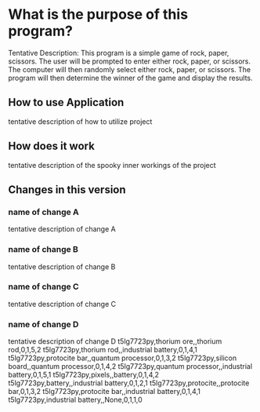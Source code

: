 # What is the purpose of this program?

Tentative Description: This program is a simple game of rock, paper, scissors. The user will be prompted to enter either rock, paper, or scissors. The computer will then randomly select either rock, paper, or scissors. The program will then determine the winner of the game and display the results.

## How to use Application

tentative description of how to utilize project

## How does it work

tentative description of the spooky inner workings of the project

## Changes in this version

### name of change A

tentative description of change A

### name of change B

tentative description of change B

### name of change C

tentative description of change C

### name of change D

tentative description of change D
t5lg7723py,thorium ore,,thorium rod,0,1,5,2
t5lg7723py,thorium rod,,industrial battery,0,1,4,1
t5lg7723py,protocite bar,,quantum processor,0,1,3,2
t5lg7723py,silicon board,,quantum processor,0,1,4,2
t5lg7723py,quantum processor,,industrial battery,0,1,5,1
t5lg7723py,pixels,,battery,0,1,4,2
t5lg7723py,battery,,industrial battery,0,1,2,1
t5lg7723py,protocite,,protocite bar,0,1,3,2
t5lg7723py,protocite bar,,industrial battery,0,1,4,1
t5lg7723py,industrial battery,,None,0,1,1,0
